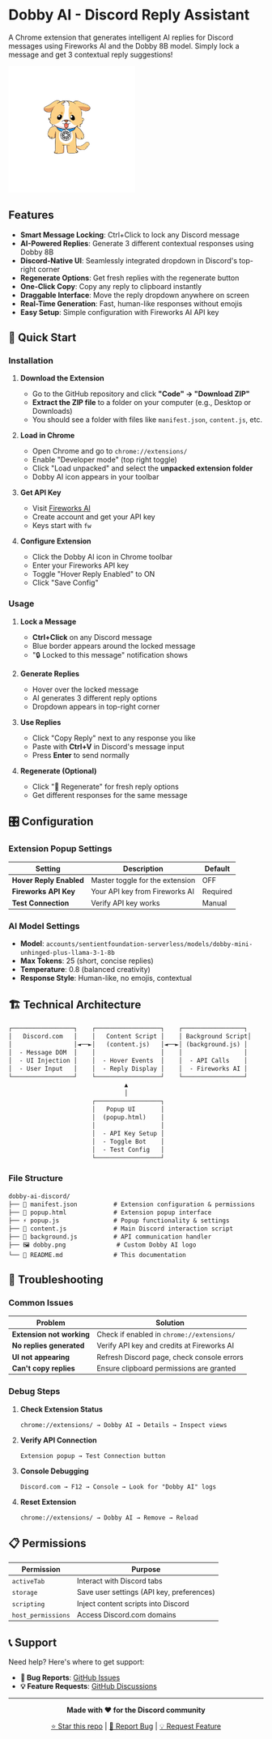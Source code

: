 # Dobby AI - Discord Reply Assistant

A Chrome extension that generates intelligent AI replies for Discord messages using Fireworks AI and the Dobby 8B model. Simply lock a message and get 3 contextual reply suggestions!

![Dobby AI Logo](dobby.png)

## Features

- **Smart Message Locking**: Ctrl+Click to lock any Discord message
- **AI-Powered Replies**: Generate 3 different contextual responses using Dobby 8B
- **Discord-Native UI**: Seamlessly integrated dropdown in Discord's top-right corner
- **Regenerate Options**: Get fresh replies with the regenerate button
- **One-Click Copy**: Copy any reply to clipboard instantly
- **Draggable Interface**: Move the reply dropdown anywhere on screen
- **Real-Time Generation**: Fast, human-like responses without emojis
- **Easy Setup**: Simple configuration with Fireworks AI API key

## 🚀 Quick Start

### Installation

1. **Download the Extension**
   - Go to the GitHub repository and click **"Code" → "Download ZIP"**
   - **Extract the ZIP file** to a folder on your computer (e.g., Desktop or Downloads)
   - You should see a folder with files like `manifest.json`, `content.js`, etc.

2. **Load in Chrome**
   - Open Chrome and go to `chrome://extensions/`
   - Enable "Developer mode" (top right toggle)
   - Click "Load unpacked" and select the **unpacked extension folder**
   - Dobby AI icon appears in your toolbar

3. **Get API Key**
   - Visit [Fireworks AI](https://app.fireworks.ai/)
   - Create account and get your API key
   - Keys start with `fw`

4. **Configure Extension**
   - Click the Dobby AI icon in Chrome toolbar
   - Enter your Fireworks API key
   - Toggle "Hover Reply Enabled" to ON
   - Click "Save Config"

### Usage

1. **Lock a Message**
   - **Ctrl+Click** on any Discord message
   - Blue border appears around the locked message
   - "🔒 Locked to this message" notification shows

2. **Generate Replies**
   - Hover over the locked message
   - AI generates 3 different reply options
   - Dropdown appears in top-right corner

3. **Use Replies**
   - Click "Copy Reply" next to any response you like
   - Paste with **Ctrl+V** in Discord's message input
   - Press **Enter** to send normally

4. **Regenerate (Optional)**
   - Click "🔄 Regenerate" for fresh reply options
   - Get different responses for the same message

## 🎛️ Configuration

### Extension Popup Settings

| Setting | Description | Default |
|---------|-------------|---------|
| **Hover Reply Enabled** | Master toggle for the extension | OFF |
| **Fireworks API Key** | Your API key from Fireworks AI | Required |
| **Test Connection** | Verify API key works | Manual |

### AI Model Settings

- **Model**: `accounts/sentientfoundation-serverless/models/dobby-mini-unhinged-plus-llama-3-1-8b`
- **Max Tokens**: 25 (short, concise replies)
- **Temperature**: 0.8 (balanced creativity)
- **Response Style**: Human-like, no emojis, contextual

## 🏗️ Technical Architecture

```
┌─────────────────┐    ┌──────────────────┐    ┌─────────────────┐
│   Discord.com   │    │   Content Script │    │ Background Script│
│                 │◄──►│   (content.js)   │◄──►│ (background.js) │
│  - Message DOM  │    │                  │    │                 │
│  - UI Injection │    │  - Hover Events  │    │  - API Calls    │
│  - User Input   │    │  - Reply Display │    │  - Fireworks AI │
└─────────────────┘    └──────────────────┘    └─────────────────┘
                                ▲
                                │
                       ┌──────────────────┐
                       │   Popup UI       │
                       │  (popup.html)    │
                       │                  │
                       │  - API Key Setup │
                       │  - Toggle Bot    │
                       │  - Test Config   │
                       └──────────────────┘
```

### File Structure

```
dobby-ai-discord/
├── 📄 manifest.json          # Extension configuration & permissions
├── 🎨 popup.html             # Extension popup interface
├── ⚡ popup.js               # Popup functionality & settings
├── 🎯 content.js             # Main Discord interaction script
├── 🔧 background.js          # API communication handler
├── 🖼️ dobby.png              # Custom Dobby AI logo
└── 📖 README.md              # This documentation
```


## 🐛 Troubleshooting

### Common Issues

| Problem | Solution |
|---------|----------|
| **Extension not working** | Check if enabled in `chrome://extensions/` |
| **No replies generated** | Verify API key and credits at Fireworks AI |
| **UI not appearing** | Refresh Discord page, check console errors |
| **Can't copy replies** | Ensure clipboard permissions are granted |

### Debug Steps

1. **Check Extension Status**
   ```
   chrome://extensions/ → Dobby AI → Details → Inspect views
   ```

2. **Verify API Connection**
   ```
   Extension popup → Test Connection button
   ```

3. **Console Debugging**
   ```
   Discord.com → F12 → Console → Look for "Dobby AI" logs
   ```

4. **Reset Extension**
   ```
   chrome://extensions/ → Dobby AI → Remove → Reload
   ```

## 📋 Permissions

| Permission | Purpose |
|------------|---------|
| `activeTab` | Interact with Discord tabs |
| `storage` | Save user settings (API key, preferences) |
| `scripting` | Inject content scripts into Discord |
| `host_permissions` | Access Discord.com domains |

## 📞 Support

Need help? Here's where to get support:

- **🐛 Bug Reports**: [GitHub Issues](https://github.com/AbbyTheGod/dobby-discord-extension/issues)
- **💡 Feature Requests**: [GitHub Discussions](https://github.com/AbbyTheGod/dobby-discord-extension/discussions)

---

<div align="center">

**Made with ❤️ for the Discord community**

[⭐ Star this repo](https://github.com/AbbyTheGod/dobby-discord-extension) | [🐛 Report Bug](https://github.com/AbbyTheGod/dobby-discord-extension/issues) | [💡 Request Feature](https://github.com/AbbyTheGod/dobby-discord-extension/discussions)

</div>